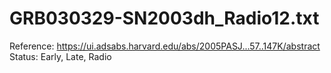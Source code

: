 # GRB030329-SN2003dh_Radio12.txt

Reference: https://ui.adsabs.harvard.edu/abs/2005PASJ...57..147K/abstract
Status: Early, Late, Radio